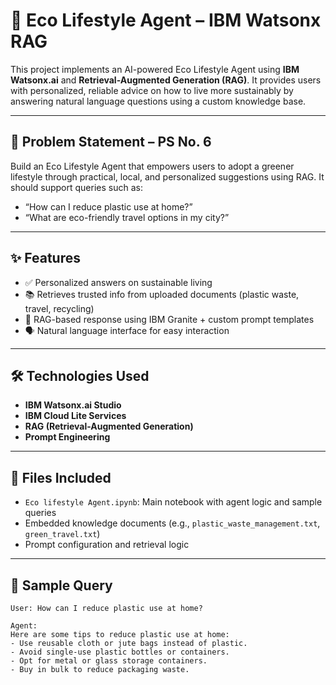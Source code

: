 # 🌿 Eco Lifestyle Agent – IBM Watsonx RAG 
This project implements an AI-powered Eco Lifestyle Agent using **IBM Watsonx.ai** and **Retrieval-Augmented Generation (RAG)**. It provides users with personalized, reliable advice on how to live more sustainably by answering natural language questions using a custom knowledge base.

---

## 🎯 Problem Statement – PS No. 6

Build an Eco Lifestyle Agent that empowers users to adopt a greener lifestyle through practical, local, and personalized suggestions using RAG. It should support queries such as:

- “How can I reduce plastic use at home?”
- “What are eco-friendly travel options in my city?”

---

## ✨ Features

- ✅ Personalized answers on sustainable living
- 📚 Retrieves trusted info from uploaded documents (plastic waste, travel, recycling)
- 🧠 RAG-based response using IBM Granite + custom prompt templates
- 🗣️ Natural language interface for easy interaction

---

## 🛠️ Technologies Used

- **IBM Watsonx.ai Studio**
- **IBM Cloud Lite Services**
- **RAG (Retrieval-Augmented Generation)**
- **Prompt Engineering**

---

## 📁 Files Included

- `Eco lifestyle Agent.ipynb`: Main notebook with agent logic and sample queries
- Embedded knowledge documents (e.g., `plastic_waste_management.txt`, `green_travel.txt`)
- Prompt configuration and retrieval logic

---

## 💬 Sample Query

```text
User: How can I reduce plastic use at home?

Agent:
Here are some tips to reduce plastic use at home:
- Use reusable cloth or jute bags instead of plastic.
- Avoid single-use plastic bottles or containers.
- Opt for metal or glass storage containers.
- Buy in bulk to reduce packaging waste.
